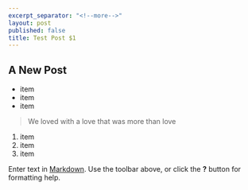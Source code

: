 ```yaml
---
excerpt_separator: "<!--more-->"
layout: post
published: false
title: Test Post $1
---
```


## A New Post

- item
- item
- item

> We loved with a love that was more than love

1. item
2. item
3. item



Enter text in [Markdown](http://daringfireball.net/projects/markdown/). Use the toolbar above, or click the **?** button for formatting help.
